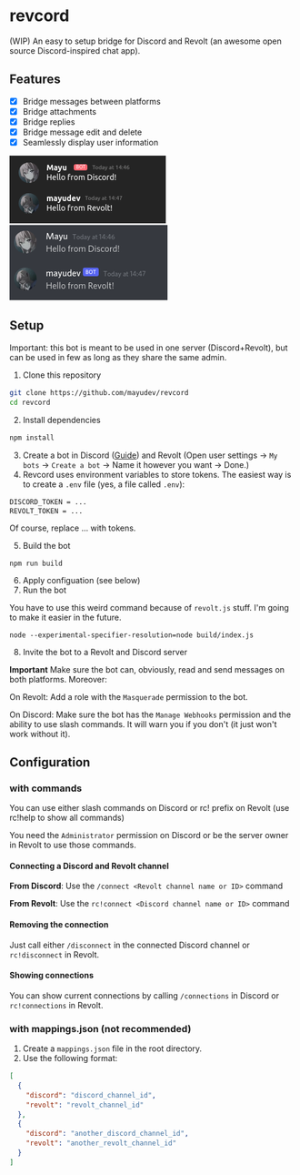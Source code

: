 # revcord

(WIP)
An easy to setup bridge for Discord and Revolt (an awesome open source Discord-inspired chat app).

## Features
- [x] Bridge messages between platforms
- [x] Bridge attachments
- [x] Bridge replies
- [x] Bridge message edit and delete 
- [x] Seamlessly display user information

![Screenshot - Revolt](ss1.png) ![Screenshot - Discord](ss2.png)

## Setup

Important: this bot is meant to be used in one server (Discord+Revolt), but can be used in few as long as they share the same admin.

1. Clone this repository
```sh
git clone https://github.com/mayudev/revcord
cd revcord
```
2. Install dependencies
```sh
npm install
```
3. Create a bot in Discord ([Guide](https://discordjs.guide/preparations/setting-up-a-bot-application.html#creating-your-bot)) and Revolt (Open user settings -> `My bots` -> `Create a bot` -> Name it however you want -> Done.)
4. Revcord uses environment variables to store tokens. The easiest way is to create a `.env` file (yes, a file called `.env`):
```
DISCORD_TOKEN = ...
REVOLT_TOKEN = ...
```
Of course, replace ... with tokens.

5. Build the bot
```
npm run build
```
6. Apply configuation (see below)
7. Run the bot
   
You have to use this weird command because of `revolt.js` stuff. I'm going to make it easier in the future.
```
node --experimental-specifier-resolution=node build/index.js
```
8. Invite the bot to a Revolt and Discord server
   
**Important** Make sure the bot can, obviously, read and send messages on both platforms. Moreover:

On Revolt: Add a role with the `Masquerade` permission to the bot.

On Discord: Make sure the bot has the `Manage Webhooks` permission and the ability to use slash commands. It will warn you if you don't (it just won't work without it).

## Configuration

### with commands

You can use either slash commands on Discord or rc! prefix on Revolt (use rc!help to show all commands)

You need the `Administrator` permission on Discord or be the server owner in Revolt to use those commands.

#### Connecting a Discord and Revolt channel
**From Discord**: Use the `/connect <Revolt channel name or ID>` command

**From Revolt**: Use the `rc!connect <Discord channel name or ID>` command

#### Removing the connection
Just call either `/disconnect` in the connected Discord channel or `rc!disconnect` in Revolt.

#### Showing connections
You can show current connections by calling `/connections` in Discord or `rc!connections` in Revolt.

### with mappings.json (not recommended)
1. Create a `mappings.json` file in the root directory.
2. Use the following format:
```json
[
  {
    "discord": "discord_channel_id",
    "revolt": "revolt_channel_id"
  },
  {
    "discord": "another_discord_channel_id",
    "revolt": "another_revolt_channel_id"
  }
]
```
